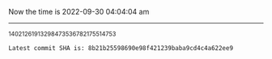 Now the time is 2022-09-30 04:04:04 am

---

<small>14021261913298473536782175514753</small>

```txt
Latest commit SHA is: 8b21b25598690e98f421239baba9cd4c4a622ee9
```
